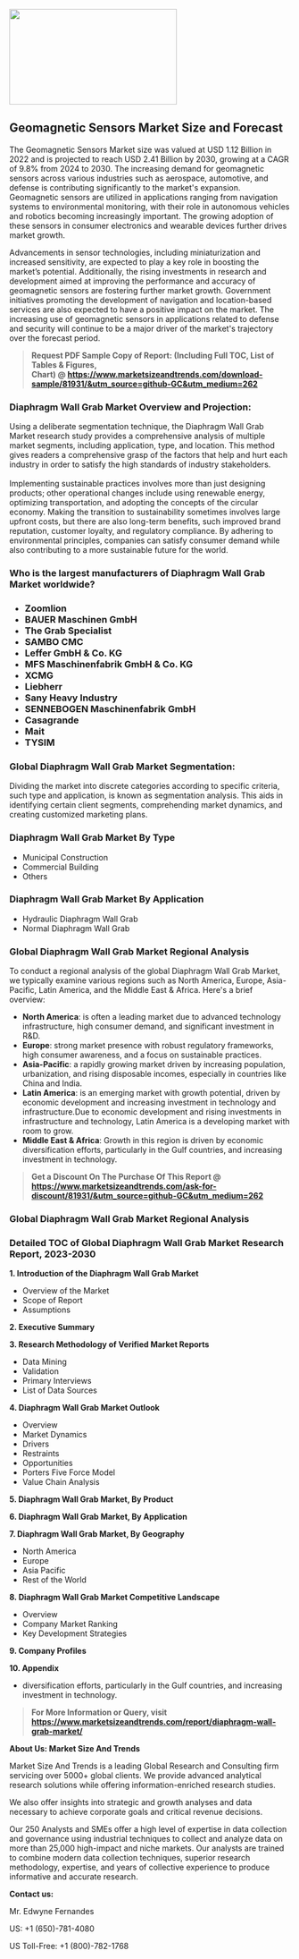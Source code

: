 <p><img class="alignnone size-medium wp-image-20088" src="https://ffe5etoiles.com/wp-content/uploads/2024/12/MST1-300x171.png" alt="" width="300" height="171" /></p><h2>Geomagnetic Sensors Market Size and Forecast</h2><p>The Geomagnetic Sensors Market size was valued at USD 1.12 Billion in 2022 and is projected to reach USD 2.41 Billion by 2030, growing at a CAGR of 9.8% from 2024 to 2030. The increasing demand for geomagnetic sensors across various industries such as aerospace, automotive, and defense is contributing significantly to the market's expansion. Geomagnetic sensors are utilized in applications ranging from navigation systems to environmental monitoring, with their role in autonomous vehicles and robotics becoming increasingly important. The growing adoption of these sensors in consumer electronics and wearable devices further drives market growth.</p><p>Advancements in sensor technologies, including miniaturization and increased sensitivity, are expected to play a key role in boosting the market’s potential. Additionally, the rising investments in research and development aimed at improving the performance and accuracy of geomagnetic sensors are fostering further market growth. Government initiatives promoting the development of navigation and location-based services are also expected to have a positive impact on the market. The increasing use of geomagnetic sensors in applications related to defense and security will continue to be a major driver of the market's trajectory over the forecast period.</p></p><blockquote id="" class=""><strong>Request PDF Sample Copy of Report: (Including Full TOC, List of Tables &amp; Figures, Chart)&nbsp;@&nbsp;<strong><a href="https://www.marketsizeandtrends.com/download-sample/81931/&utm_source=github-GC&utm_medium=262" target="_blank">https://www.marketsizeandtrends.com/download-sample/81931/&utm_source=github-GC&utm_medium=262</a></strong></strong></blockquote><h3 id="" class="">Diaphragm Wall Grab Market&nbsp;Overview and Projection:</h3><p id="" class="">Using a deliberate segmentation technique, the Diaphragm Wall Grab Market research study provides a comprehensive analysis of multiple market segments, including application, type, and location. This method gives readers a comprehensive grasp of the factors that help and hurt each industry in order to satisfy the high standards of industry stakeholders. <br /> <br />Implementing sustainable practices involves more than just designing products; other operational changes include using renewable energy, optimizing transportation, and adopting the concepts of the circular economy. Making the transition to sustainability sometimes involves large upfront costs, but there are also long-term benefits, such improved brand reputation, customer loyalty, and regulatory compliance. By adhering to environmental principles, companies can satisfy consumer demand while also contributing to a more sustainable future for the world.</p><h3 id="" class="">Who is the largest manufacturers of&nbsp;Diaphragm Wall Grab Market worldwide?</h3><h3 class=""><p><ul><li>Zoomlion </li><li> BAUER Maschinen GmbH </li><li> The Grab Specialist </li><li> SAMBO CMC </li><li> Leffer GmbH & Co. KG </li><li> MFS Maschinenfabrik GmbH & Co. KG </li><li> XCMG </li><li> Liebherr </li><li> Sany Heavy Industry </li><li> SENNEBOGEN Maschinenfabrik GmbH </li><li> Casagrande </li><li> Mait </li><li> TYSIM</li></ul></p></h3><h3 id="" class="">Global&nbsp;Diaphragm Wall Grab Market Segmentation:</h3><p id="" class="">Dividing the market into discrete categories according to specific criteria, such type and application, is known as segmentation analysis. This aids in identifying certain client segments, comprehending market dynamics, and creating customized marketing plans.</p><h3 id="" class="">Diaphragm Wall Grab Market&nbsp;By Type</h3><p><p><ul><li>Municipal Construction </li><li> Commercial Building </li><li> Others</p></li></ul></p></p><h3 id="" class="">Diaphragm Wall Grab Market&nbsp;By Application</h3><p class=""><p><ul><li>Hydraulic Diaphragm Wall Grab </li><li> Normal Diaphragm Wall Grab</li></ul></p></p><h3 id="" class="">Global Diaphragm Wall Grab Market Regional Analysis</h3><p id="" class="">To conduct a regional analysis of the global Diaphragm Wall Grab Market, we typically examine various regions such as North America, Europe, Asia-Pacific, Latin America, and the Middle East &amp; Africa. Here's a brief overview:</p><ul><li><strong>North America</strong>: is often a leading market due to advanced technology infrastructure, high consumer demand, and significant investment in R&amp;D.</li><li><strong>Europe</strong>: strong market presence with robust regulatory frameworks, high consumer awareness, and a focus on sustainable practices.</li><li><strong>Asia-Pacific</strong>: a rapidly growing market driven by increasing population, urbanization, and rising disposable incomes, especially in countries like China and India.</li><li><strong>Latin America</strong>: is an emerging market with growth potential, driven by economic development and increasing investment in technology and infrastructure.Due to economic development and rising investments in infrastructure and technology, Latin America is a developing market with room to grow.</li><li><strong>Middle East &amp; Africa</strong>: Growth in this region is driven by economic diversification efforts, particularly in the Gulf countries, and increasing investment in technology.</li></ul><blockquote id="" class=""><strong>Get a Discount On The Purchase Of This Report @ <strong><a href="https://www.marketsizeandtrends.com/ask-for-discount/81931/&utm_source=github-GC&utm_medium=262" target="_blank">https://www.marketsizeandtrends.com/ask-for-discount/81931/&utm_source=github-GC&utm_medium=262</a></strong></strong></blockquote><h3 id="" class="">Global Diaphragm Wall Grab Market Regional Analysis</h3><h3 id="" class="">Detailed TOC of Global Diaphragm Wall Grab Market Research Report, 2023-2030</h3><p id="" class=""><strong>1. Introduction of the Diaphragm Wall Grab Market</strong></p><ul><li>Overview of the Market</li><li>Scope of Report</li><li>Assumptions</li></ul><p id="" class=""><strong>2. Executive Summary</strong></p><p id="" class=""><strong>3. Research Methodology of Verified Market Reports</strong></p><ul><li>Data Mining</li><li>Validation</li><li>Primary Interviews</li><li>List of Data Sources</li></ul><p id="" class=""><strong>4. Diaphragm Wall Grab Market Outlook</strong></p><ul><li>Overview</li><li>Market Dynamics</li><li>Drivers</li><li>Restraints</li><li>Opportunities</li><li>Porters Five Force Model</li><li>Value Chain Analysis</li></ul><p id="" class=""><strong>5. Diaphragm Wall Grab Market, By Product</strong></p><p id="" class=""><strong>6. Diaphragm Wall Grab Market, By Application</strong></p><p id="" class=""><strong>7. Diaphragm Wall Grab Market, By Geography</strong></p><ul><li>North America</li><li>Europe</li><li>Asia Pacific</li><li>Rest of the World</li></ul><p id="" class=""><strong>8. Diaphragm Wall Grab Market Competitive Landscape</strong></p><ul><li>Overview</li><li>Company Market Ranking</li><li>Key Development Strategies</li></ul><p id="" class=""><strong>9. Company Profiles</strong></p><p id="" class=""><strong>10. Appendix</strong></p><ul><li>diversification efforts, particularly in the Gulf countries, and increasing investment in technology.</li></ul><blockquote id="" class=""><strong>For More Information or Query, visit <strong><strong><a href="https://www.marketsizeandtrends.com/report/diaphragm-wall-grab-market/" target="_blank">https://www.marketsizeandtrends.com/report/diaphragm-wall-grab-market/</a></strong></strong></strong></blockquote><p id="" class=""><strong>About Us: Market Size And Trends</strong></p><p id="" class="">Market Size And Trends is a leading Global Research and Consulting firm servicing over 5000+ global clients. We provide advanced analytical research solutions while offering information-enriched research studies.</p><p id="" class="">We also offer insights into strategic and growth analyses and data necessary to achieve corporate goals and critical revenue decisions.</p><p id="" class="">Our 250 Analysts and SMEs offer a high level of expertise in data collection and governance using industrial techniques to collect and analyze data on more than 25,000 high-impact and niche markets. Our analysts are trained to combine modern data collection techniques, superior research methodology, expertise, and years of collective experience to produce informative and accurate research.</p><p id="" class=""><strong>Contact us:</strong></p><p id="" class="">Mr. Edwyne Fernandes</p><p id="" class="">US: +1 (650)-781-4080</p><p id="" class="">US Toll-Free: +1 (800)-782-1768</p>
